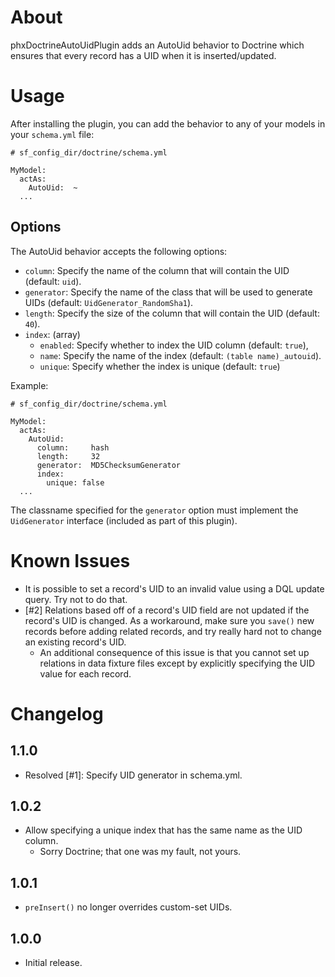 # About

phxDoctrineAutoUidPlugin adds an AutoUid behavior to Doctrine which ensures that
  every record has a UID when it is inserted/updated.

# Usage

After installing the plugin, you can add the behavior to any of your models in
  your `schema.yml` file:

    # sf_config_dir/doctrine/schema.yml

    MyModel:
      actAs:
        AutoUid:  ~
      ...

## Options

The AutoUid behavior accepts the following options:

- `column`: Specify the name of the column that will contain the UID (default: `uid`).
- `generator`: Specify the name of the class that will be used to generate UIDs (default: `UidGenerator_RandomSha1`).
- `length`: Specify the size of the column that will contain the UID (default: `40`).
- `index`: (array)
  - `enabled`: Specify whether to index the UID column (default: `true`),
  - `name`: Specify the name of the index (default: `(table name)_autouid`).
  - `unique`: Specify whether the index is unique (default: `true`)

Example:

    # sf_config_dir/doctrine/schema.yml

    MyModel:
      actAs:
        AutoUid:
          column:     hash
          length:     32
          generator:  MD5ChecksumGenerator
          index:
            unique: false
      ...

The classname specified for the `generator` option must implement the
  `UidGenerator` interface (included as part of this plugin).

# Known Issues

- It is possible to set a record's UID to an invalid value using a DQL update
    query.  Try not to do that.
- [#2] Relations based off of a record's UID field are not updated if the record's UID is changed.  As a workaround, make sure you `save()` new records before adding related records, and try really hard not to change an existing record's UID.
  - An additional consequence of this issue is that you cannot set up relations in data fixture files except by explicitly specifying the UID value for each record.

# Changelog

## 1.1.0

- Resolved [#1]:  Specify UID generator in schema.yml.

## 1.0.2

- Allow specifying a unique index that has the same name as the UID column.
  - Sorry Doctrine; that one was my fault, not yours.

## 1.0.1

- `preInsert()` no longer overrides custom-set UIDs.

## 1.0.0

- Initial release.
